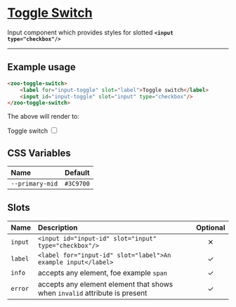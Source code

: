 # [Toggle Switch](#toggle-switch)

Input component which provides styles for slotted **`<input type="checkbox"/>`**

***

## Example usage

```HTML
<zoo-toggle-switch>
	<label for="input-toggle" slot="label">Toggle switch</label>
	<input id="input-toggle" slot="input" type="checkbox"/>
</zoo-toggle-switch>
```

The above will render to:

<zoo-toggle-switch>
	<label for="input-toggle" slot="label">Toggle switch</label>
	<input id="input-toggle" slot="input" type="checkbox"/>
</zoo-toggle-switch>

## CSS Variables

| **Name**        | **Default** |
| :-------------- | :---------: |
| `--primary-mid` |  `#3C9700`  |

## Slots

| **Name** | **Description**                                                            | **Optional** |
| :------- | :------------------------------------------------------------------------- | :----------: |
| `input`  | `<input id="input-id" slot="input" type="checkbox"/>`                      |   &#10005;   |
| `label`  | `<label for="input-id" slot="label">An example input</label>`              |   &#10003;   |
| `info`   | accepts any element, foe example `span`                                    |   &#10003;   |
| `error`  | accepts any element element that shows when `invalid` attribute is present |   &#10003;   |
